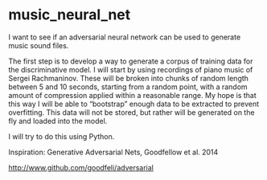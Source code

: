 # music_neural_net

I want to see if an adversarial neural network can be used to generate music sound files.

The first step is to develop a way to generate a corpus of training data for the discriminative model. I will start by using recordings of piano music of Sergei Rachmaninov. These will be broken into chunks of random length between 5 and 10 seconds, starting from a random point, with a random amount of compression applied within a reasonable range. My hope is that this way I will be able to “bootstrap” enough data to be extracted to prevent overfitting. This data will not be stored, but rather will be generated on the fly and loaded into the model. 

I will try to do this using Python. 

Inspiration: Generative Adversarial Nets, Goodfellow et al. 2014

http://www.github.com/goodfeli/adversarial


 
